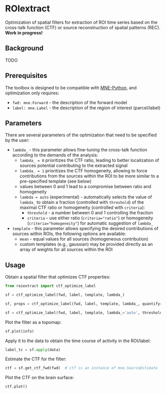 # ROIextract

Optimization of spatial filters for extraction of ROI time series based on the cross-talk function (CTF) or source reconstruction of spatial patterns (REC). **Work in progress!**

## Background

TODO

## Prerequisites

The toolbox is designed to be compatible with [MNE-Python](https://mne.tools/stable/index.html), and optimization only requires:

* `fwd: mne.Forward` - the description of the forward model
* `label: mne.Label` - the description of the region of interest (parcel/label)

## Parameters

There are several parameters of the optimization that need to be specified by the user:

* `lambda_` - this parameter allows fine-tuning the cross-talk function according to the demands of the analysis:
  * `lambda_ = 0` prioritizes the CTF ratio, leading to better localization of sources potential contributing to the extracted signal
  * `lambda_ = 1` prioritizes the CTF homogeneity, allowing to force contributions from the sources within the ROI to be more similar to a pre-specified template (see below)
  * values between 0 and 1 lead to a compromise between ratio and homogeneity
  * `lambda = auto` (experimental) - automatically selects the value of `lambda_` to obtain a fraction (controlled with `threshold`) of the maximal CTF ratio or homogeneity (controlled with `criteria`):
    * `threshold` - a number between 0 and 1 controlling the fraction
    * `criteria` - use either ratio (`criteria="ratio"`) or homogeneity (`criteria="homogeneity"`) for automatic suggestion of `lambda_`
* `template` - this parameter allows specifying the desired contributions of sources within ROIs, the following options are available:
  * `mean` - equal values for all sources (homogeneous contribution)
  * custom templates (e.g., gaussian) may be provided directly as an array of weights for all sources within the ROI

## Usage

Obtain a spatial filter that optimizes CTF properties:

```python
from roiextract import ctf_optimize_label

sf = ctf_optimize_label(fwd, label, template, lambda_)

sf, props = ctf_optimize_label(fwd, label, template, lambda_, quantify=True)

sf = ctf_optimize_label(fwd, label, template, lambda_='auto', threshold=0.95)
```

Plot the filter as a topomap:

```python
sf.plot(info)
```

Apply it to the data to obtain the time course of activity in the ROI/label:

```python
label_tc = sf.apply(data)
```

Estimate the CTF for the filter:

```python
ctf = sf.get_ctf_fwd(fwd)  # ctf is an instance of mne.SourceEstimate
```

Plot the CTF on the brain surface:

```python
ctf.plot()
```
